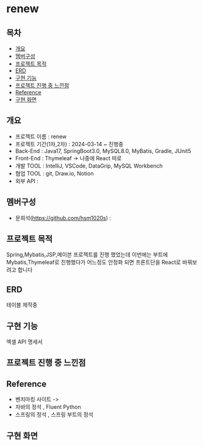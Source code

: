 # renew

## 목차
* [개요](#개요)
* [멤버구성](#멤버구성)
* [프로젝트 목적](#프로젝트-목적)
* [ERD](#ERD) 
* [구현 기능](#구현-기능)
* [프로젝트 진행 중 느낀점](#프로젝트-진행-중-느낀점)
* [Reference](#Reference)
* [구현 화면](#구현-화면)

## 개요
* 프로젝트 이름 : renew
* 프로젝트 기간(1차,2차) : 2024-03-14 ~ 진행중
* Back-End : Java17, SpringBoot3.0, MySQL8.0, MyBatis, Gradle, JUnit5
* Front-End : Thymeleaf -> 나중에 React 따로
* 개발 TOOL : IntelliJ, VSCode, DataGrip, MySQL Workbench
* 협업 TOOL : git, Draw.io, Notion
* 외부 API : 

## 멤버구성

* 문희석(https://github.com/hsm1020s) : <br>
  

## 프로젝트 목적
Spring,Mybatis,JSP,메이븐 프로젝트를 진행 했었는데
이번에는 부트에 Mybatis,Thymeleaf로 진행했다가 어느정도 안정화 되면 프론트단을 React로 바꿔보려고 합니다

## ERD
테이블 제작중

## 구현 기능


엑셀 API 명세서 <br>


## 프로젝트 진행 중 느낀점

## Reference
* 벤치마킹 사이트 -> 
* 자바의 정석 , Fluent Python
* 스프링의 정석 , 스프링 부트의 정석 

## 구현 화면

